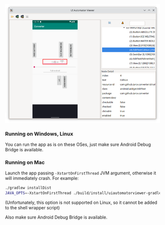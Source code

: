 ![Screenshot](MainScreen.png)

### Running on Windows, Linux ###
You can run the app as is on these OSes, just make sure Android Debug Bridge is available.

### Running on Mac ###
Launch the app passing `-XstartOnFirstThread` JVM argument, otherwise it will immediately crash. For example:
```bash
./gradlew installDist
JAVA_OPTS=-XstartOnFirstThread ./build/install/uiautomatorviewer-gradle/bin/uiautomatorviewer-gradle
```
(Unfortunately, this option is not supported on Linux, so it cannot be added to the shell wrapper script)

Also make sure Android Debug Bridge is available.
